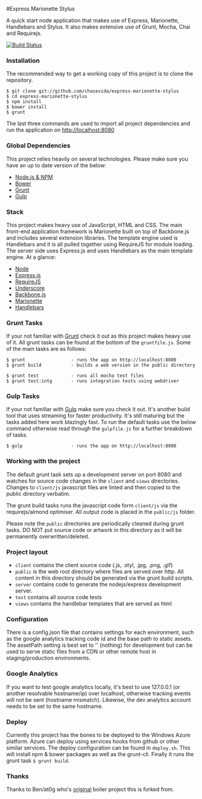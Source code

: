 #Express Marionette Stylus

A quick start node application that makes use of Express, Marionette, Handlebars and Stylus. It also makes extensive use of Grunt, Mocha, Chai and Requirejs.

[![Build Status](https://travis-ci.org/chasevida/express-marionette-stylus.svg?branch=master)](https://travis-ci.org/chasevida/express-marionette-stylus)

### Installation
The recommended way to get a working copy of this project is to clone the repository.

	$ git clone git://github.com/chasevida/express-marionette-stylus
	$ cd express-marionette-stylus
	$ npm install
	$ bower install
	$ grunt

The last three commands are used to import all project dependencies and run the application on [http://localhost:8080](http://localhost:8080)

### Global Dependencies
This project relies heavily on several technologies. Please make sure you have an up to date version of the below:

* [Node.js & NPM](http://nodejs.org/)
* [Bower](https://github.com/bower/bower)
* [Grunt](http://gruntjs.com/)
* [Gulp](http://gulpjs.com/)

### Stack
This project makes heavy use of JavaScript, HTML and CSS. The main front-end application framework is Marionette built on top of Backbone.js and includes several extension libraries. The template engine used is Handlebars and it is all pulled together using RequireJS for module loading. The server side uses Express.js and uses Handlebars as the main template engine. At a glance:

*	[Node](http://nodejs.org/)
*	[Express.js](http://expressjs.com/)
*	[RequireJS](http://requirejs.org/)
*	[Underscore](http://underscorejs.org/)
*	[Backbone.js](http://backbonejs.org/)
*	[Marionette](http://marionettejs.com/)
*	[Handlebars](http://handlebarsjs.com/)

### Grunt Tasks
If your not familiar with [Grunt](http://gruntjs.com/) check it out as this project makes heavy use of it. All grunt tasks can be found at the bottom of the `gruntfile.js`. Some of the main tasks are as follows:

	$ grunt					- runs the app on http://localhost:8080
	$ grunt build			- builds a web version in the public directory
	
	$ grunt test			- runs all mocha test files
	$ grunt test:intg		- runs integration tests using webdriver
	
### Gulp Tasks
If your not familiar with [Gulp](http://gulpjs.com/) make sure you check it out. It's another build tool that uses streaming for faster productivity. It's still maturing but the tasks added here work blazingly fast. To run the default tasks use the below command otherwise read through the `gulpfile.js` for a further breakdown of tasks.

	$ gulp					- runs the app on http://localhost:8080
	
### Working with the project
The default grunt task sets up a development server on port 8080 and watches for source code changes in the `client` and `views` directories. Changes to `client/js` javascript files are linted and then copied to the public directory verbatim.

The grunt build tasks runs the javascript code form `client/js` via the requirejs/almond optimiser. All output code is placed in the `public/js` folder.

Please note the `public` directories are periodically cleaned during grunt tasks. DO NOT put source code or artwork in this directory as it will be permanently overwritten/deleted.

### Project layout
*	`client` contains the client source code (.js, .styl, .jpg, .png, .gif)
*	`public` is the web root directory where files are served over http. All content in this directory should be generated via the grunt build scripts.
*	`server` contains code to generate the nodejs/express development server.
*	`test` contains all source code tests
*	`views` contains the handlebar templates that are served as html

### Configuration
There is a config.json file that contains settings for each environment, such as the google analytics tracking code id and the base path to static assets. The assetPath setting is best set to '' (nothing) for development but can be used to serve static files from a CDN or other remote host in staging/production environments.

### Google Analytics
If you want to test google analytics locally, it's best to use 127.0.0.1 (or another resolvable hostname/ip) over localhost, otherwise tracking events will not be sent (hostname mismatch). Likewise, the dev analytics account needs to be set to the same hostname.

### Deploy
Currently this project has the bones to be deployed to the Windows Azure platform. Azure can deploy using services hooks from github or other similar services. The deploy configuration can be found in `deploy.sh`. This will install npm & bower packages as well as the grunt-cli. Finally it runs the grunt task `$ grunt build`.

### Thanks
Thanks to Ben/at0g who's [original](https://github.com/at0g/bens-boilerplate) boiler project this is forked from.




